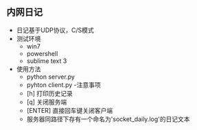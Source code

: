## 内网日记
- 日记基于UDP协议，C/S模式
- 测试环境
    - win7
    - powershell
    - sublime text 3
- 使用方法
    - python server.py
    - pyhton client.py
-注意事项
    - [h] 打印历史记录
    - [q] 关闭服务端
    - [ENTER] 直接回车键关闭客户端 
    - 服务器同路径下存有一个命名为'socket_daily.log'的日记文本
